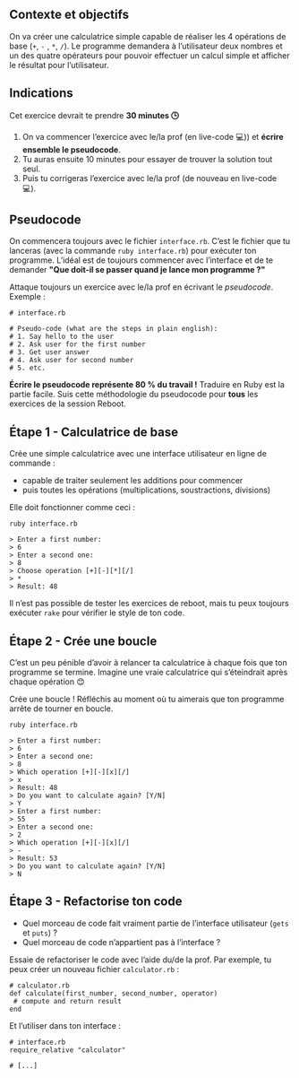 ## Contexte et objectifs

On va créer une calculatrice simple capable de réaliser les 4 opérations de base (`+`, `-` , `*`, `/`). Le programme demandera à l’utilisateur deux nombres et un des quatre opérateurs pour pouvoir effectuer un calcul simple et afficher le résultat pour l’utilisateur.

## Indications

Cet exercice devrait te prendre **30 minutes 🕒**

1.  On va commencer l’exercice avec le/la prof (en live-code 💻)) et **écrire ensemble le pseudocode**.
2.  Tu auras ensuite 10 minutes pour essayer de trouver la solution tout seul.
3.  Puis tu corrigeras l’exercice avec le/la prof (de nouveau en live-code 💻).

## Pseudocode

On commencera toujours avec le fichier `interface.rb`. C’est le fichier que tu lanceras (avec la commande `ruby interface.rb`) pour exécuter ton programme. L’idéal est de toujours commencer avec l’interface et de te demander **"Que doit-il se passer quand je lance mon programme ?"**

Attaque toujours un exercice avec le/la prof en écrivant le *pseudocode*. Exemple :

``` {.ruby}
# interface.rb

# Pseudo-code (what are the steps in plain english):
# 1. Say hello to the user
# 2. Ask user for the first number
# 3. Get user answer
# 4. Ask user for second number
# 5. etc.
```

**Écrire le pseudocode représente 80 % du travail !** Traduire en Ruby est la partie facile. Suis cette méthodologie du pseudocode pour **tous** les exercices de la session Reboot.

## Étape 1 - Calculatrice de base

Crée une simple calculatrice avec une interface utilisateur en ligne de commande :

-   capable de traiter seulement les additions pour commencer
-   puis toutes les opérations (multiplications, soustractions, divisions)

Elle doit fonctionner comme ceci :

``` {.bash}
ruby interface.rb

> Enter a first number:
> 6
> Enter a second one:
> 8
> Choose operation [+][-][*][/]
> *
> Result: 48
```

Il n’est pas possible de tester les exercices de reboot, mais tu peux toujours exécuter `rake` pour vérifier le style de ton code.

## Étape 2 - Crée une boucle

C’est un peu pénible d’avoir à relancer ta calculatrice à chaque fois que ton programme se termine. Imagine une vraie calculatrice qui s’éteindrait après chaque opération 😊

Crée une boucle ! Réfléchis au moment où tu aimerais que ton programme arrête de tourner en boucle.

``` {.bash}
ruby interface.rb

> Enter a first number:
> 6
> Enter a second one:
> 8
> Which operation [+][-][x][/]
> x
> Result: 48
> Do you want to calculate again? [Y/N]
> Y
> Enter a first number:
> 55
> Enter a second one:
> 2
> Which operation [+][-][x][/]
> -
> Result: 53
> Do you want to calculate again? [Y/N]
> N
```

## Étape 3 - Refactorise ton code

-   Quel morceau de code fait vraiment partie de l’interface utilisateur (`gets` et `puts`) ?
-   Quel morceau de code n’appartient pas à l’interface ?

Essaie de refactoriser le code avec l’aide du/de la prof. Par exemple, tu peux créer un nouveau fichier `calculator.rb` :

``` {.ruby}
# calculator.rb
def calculate(first_number, second_number, operator)
 # compute and return result
end
```

Et l’utiliser dans ton interface :

``` {.ruby}
# interface.rb
require_relative "calculator"

# [...]
```
